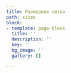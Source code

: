 ```yaml
---
title: Размерная сетка
path: sizes
block:
- template: page-block
  title: ''
  description: ''
  key: ''
  bg_image: ''
  gallery: []

---
```

